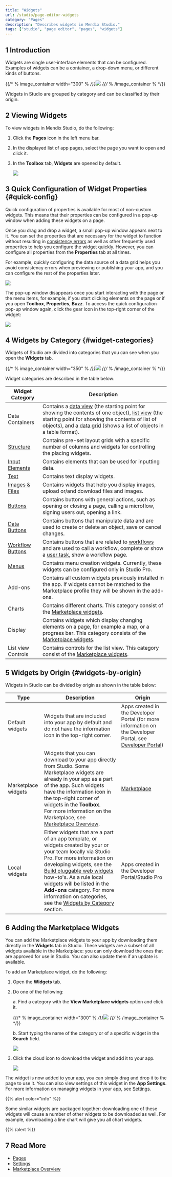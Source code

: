 ```yaml
---
title: "Widgets"
url: /studio/page-editor-widgets
category: "Pages"
description: "Describes widgets in Mendix Studio."
tags: ["studio", "page editor", "pages", "widgets"]
---
```


## 1 Introduction

Widgets are single user-interface elements that can be configured. Examples of widgets can be a container, a drop-down menu, or different kinds of buttons.

{{/* % image_container width="300" % */}}![](/attachments/studio/page-editor/page-editor-widgets/widgets-examples.png)
{{/* % /image_container % */}}

Widgets in Studio are grouped by category and can be classified by their origin.

## 2 Viewing Widgets

To view widgets in Mendix Studio, do the following:

1. Click the **Pages** icon in the left menu bar.

2. In the displayed list of app pages, select the page you want to open and click it.

3. In the **Toolbox** tab, **Widgets** are opened by default.

   ![](/attachments/studio/page-editor/page-editor-widgets/toolbox-widgets.png)

## 3 Quick Configuration of Widget Properties {#quick-config}

Quick configuration of properties is available for most of non-custom widgets. This means that their properties can be configured in a pop-up window when adding these widgets on a page. 

Once you drag and drop a widget, a small pop-up window appears next to it. You can set the properties that are necessary for the widget to function without resulting in [consistency errors](consistency-errors) as well as other frequently used properties to help you configure the widget quickly. However, you can configure all properties from the **Properties** tab at all times. 

For example, quickly configuring the data source of a data grid helps you avoid consistency errors when previewing or publishing your app, and you can configure the rest of the properties later.

![](/attachments/studio/page-editor/page-editor-widgets/quick-config.png)

The pop-up window disappears once you start interacting with the page or the menu items, for example, if you start clicking elements on the page or if you open **Toolbox**, **Properties**, **Buzz**. To access the quick configuration pop-up window again, click the gear icon in the top-right corner of the widget:

![](/attachments/studio/page-editor/page-editor-widgets/quick-widget-icon.png)

## 4 Widgets by Category {#widget-categories}

Widgets of Studio are divided into categories that you can see when you open the **Widgets** tab.

{{/* % image_container width="350" % */}}![](/attachments/studio/page-editor/page-editor-widgets/widgets-categories.png)
{{/* % /image_container % */}}

Widget categories are described in the table below:

| Widget Category                                        | Description                                                  |
| ------------------------------------------------------ | ------------------------------------------------------------ |
| Data Containers                                        | Contains a [data view](page-editor-data-view-list-view) (the starting point for showing the contents of one object),  [list view](page-editor-data-view-list-view) (the starting point for showing the contents of list of objects), and a [data grid](page-editor-data-grid) (shows a list of objects in a table format). |
| [Structure](page-editor-widgets-structure)             | Contains pre-set layout grids with a specific number of columns and widgets for controlling the placing widgets. |
| [Input Elements](page-editor-widgets-input-elements)   | Contains elements that can be used for inputting data.       |
| [Text](page-editor-widgets-text)                       | Contains text display widgets.                               |
| [Images & Files](page-editor-widgets-images-and-files) | Contains widgets that help you display images, upload or/and download files and images. |
| [Buttons](page-editor-widgets-buttons)                 | Contains buttons with general actions, such as opening or closing a page, calling a microflow, signing users out, opening a link. |
| [Data Buttons](page-editor-widgets-buttons)            | Contains buttons that manipulate data and are used to create or delete an object, save or cancel changes. |
| [Workflow Buttons](page-editor-widgets-buttons)        | Contains buttons that are related to [workflows](workflows) and are used to call  a workflow, complete or show a [user task](workflows-user-task), show a workflow page. |
| [Menus](/refguide/menu-widgets)                        | Contains menu creation widgets. Currently, these widgets can be configured only in Studio Pro. |
| Add-ons                                                | Contains all custom widgets previously installed in the app. If widgets cannot be matched to the Marketplace profile they will be shown in the add-ons. |
| Charts                                                 | Contains different charts. This category consist of the [Marketplace widgets](#app-store-widgets). |
| Display                                                | Contains widgets which display changing elements on a page, for example a map, or a progress bar. This category consists of the [Marketplace widgets](#app-store-widgets). |
| List view Controls                                     | Contains controls for the list view. This category consist of the [Marketplace widgets](#app-store-widgets). |

## 5 Widgets by Origin {#widgets-by-origin}

Widgets in Studio can be divided by origin as shown in the table below:

| Type                                                | Description                                                  | Origin                                                       |
| --------------------------------------------------- | ------------------------------------------------------------ | ------------------------------------------------------------ |
| Default widgets                                     | Widgets that are included into your app by default and do not have the information icon in the top-right corner. | Apps created in the Developer Portal (for more information on the Developer Portal, see [Developer Portal](/developerportal/index)) |
| Marketplace widgets<a name="app-store-widgets"></a> | Widgets that you can download to your app directly from Studio. Some Marketplace widgets are already in your app as a part of the app. Such widgets have the information icon in the top-right corner of widgets in the **Toolbox**. <br />For more information on the Marketplace, see [Marketplace Overview](/appstore/general/app-store-overview). | [Marketplace](/appstore/index)                               |
| Local widgets                                       | Either widgets that are a part of an app template, or widgets created by your or your team locally via Studio Pro. For more information on developing widgets, see the [Build pluggable web widgets](/howto/extensibility/pluggable-widgets) how-to's. As a rule local widgets will be listed in the **Add-ons** category. For more information on categories, see the [Widgets by Category](#widget-categories) section. | Apps created in the  Developer Portal/Studio Pro             |

## 6 Adding the Marketplace Widgets

You can add the Marketplace widgets to your app by downloading them directly in the **Widgets** tab in Studio. These widgets are a subset of all widgets available in the Marketplace: you can only download the ones that are approved for use in Studio. You can also update them if an update is available.

To add an Marketplace widget, do the following:

1. Open the **Widgets** tab.

2.  Do one of the following: <br />

    a. Find a category with the **View Marketplace widgets** option and click it.  <br />

    {{/* % image_container width="300" % */}}![](/attachments/studio/page-editor/page-editor-widgets/view-app-store-widgets.png)
    {{/* % /image_container % */}}<br />

    b.  Start typing the name of the category or of a specific widget in the **Search** field. <br />

    ![](/attachments/studio/page-editor/page-editor-widgets/slider.png)

3.  Click the cloud icon to download the widget and add it to your app.

    ![](/attachments/studio/page-editor/page-editor-widgets/app-store-download.png)

The widget is now added to your app, you can simply drag and drop it to the page to use it. You can also view settings of this widget in the **App Settings**.  For more information on managing widgets in your app, see [Settings](settings).

{{% alert color="info" %}}

Some similar widgets are packaged together: downloading one of these widgets will cause a number of other widgets to be downloaded as well. For example, downloading a line chart will give you all chart widgets.

{{% /alert %}}

## 7 Read More 

* [Pages](page-editor)
* [Settings](settings)
* [Marketplace Overview](/appstore/general/app-store-overview)
